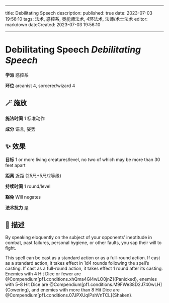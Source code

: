 
---
title: Debilitating Speech
description: 
published: true
date: 2023-07-03 19:56:10
tags: 法术, 惑控系, 奥能师法术, 4环法术, 法师/术士法术
editor: markdown
dateCreated: 2023-07-03 19:56:10

---

# **Debilitating Speech** *Debilitating Speech*

**学派** 惑控系 

**环位** arcanist 4, sorcerer/wizard 4

## 🪄 施放

**施法时间** 1 标准动作

**成分** 语言, 姿势

## ✨ 效果 

**目标** 1 or more living creatures/level, no two of which may be more than 30 feet apart 

**距离** 近距 (25尺+5尺/2等级)  

**持续时间** 1 round/level 

**豁免** Will negates

**法术抗力** 是

## 📖 描述

By speaking eloquently on the subject of your opponents&rsquo; ineptitude in combat, past failures, personal hygiene, or other faults, you sap their will to fight.

This spell can be cast as a standard action or as a full-round action. If cast as a standard action, it takes effect in 1d4 rounds following the spell&rsquo;s casting. If cast as a full-round action, it takes effect 1 round after its casting. Enemies with 4 Hit Dice or fewer are @Compendium[pf1.conditions.xhQma4Gl4wLO0jnZ]{Panicked}, enemies with 5&ndash;8 Hit Dice are @Compendium[pf1.conditions.M9FWe38D2J740wLH]{Cowering}, and enemies with more than 8 Hit Dice are @Compendium[pf1.conditions.07JPXUqIPshVnTCL]{Shaken}.
    